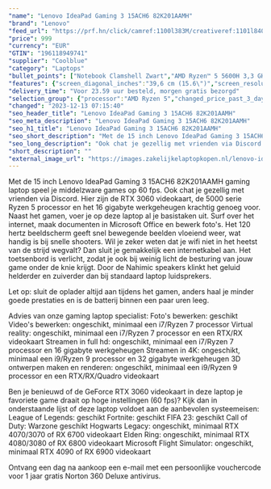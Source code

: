 ```yaml
---
"name": "Lenovo IdeaPad Gaming 3 15ACH6 82K201AAMH"
"brand": "Lenovo"
"feed_url": "https://prf.hn/click/camref:1100l383M/creativeref:1101l84031/destination:https%3A%2F%2Fwww.coolblue.nl%2Fproduct%2F891643"
"price": 999
"currency": "EUR"
"GTIN": "196118949741"
"supplier": "Coolblue"
"category": "Laptops"
"bullet_points": ["Notebook Clamshell Zwart","AMD Ryzen™ 5 5600H 3,3 GHz","39,6 cm (15.6\") Full HD 1920 x 1080 Pixels IPS LED backlight 16:9","16 GB DDR4-SDRAM 3200 MHz 2 x 8 GB","512 GB SSD","NVIDIA GeForce RTX 3060 6 GB AMD Radeon Graphics","Wi-Fi 6 (802.11ax) Ethernet LAN 1000,100 Mbit/s Bluetooth 5.0","Lithium-Polymeer (LiPo) 60 Wh 7 uur 170 W","Windows 11 Home 64-bit"]
"features": {"screen_diagonal_inches":"39,6 cm (15.6\")","screen_resolution":"1920 x 1080 Pixels","processor_family":"AMD Ryzen™ 5","memory_size":"16 GB","memory_type":"DDR4-SDRAM","total_storage_space":"512 GB","graphics_card":"NVIDIA GeForce RTX 3060","graphics_memory_size":"6 GB","operating_system":"Windows 11 Home","battery_capacity":"60 Wh","width":"359,6 mm","depth":"251,9 mm","height":"24,2 mm","weight":"2,25 kg","purpose_laptop":"Gaming"}
"delivery_time": "Voor 23.59 uur besteld, morgen gratis bezorgd"
"selection_group": {"processor":"AMD Ryzen 5","changed_price_past_3_days":false,"product_family":"IdeaPad"}
"changed": "2023-12-13 07:15:40"
"seo_header_title": "Lenovo IdeaPad Gaming 3 15ACH6 82K201AAMH"
"seo_meta_description": "Lenovo IdeaPad Gaming 3 15ACH6 82K201AAMH"
"seo_h1_title": "Lenovo IdeaPad Gaming 3 15ACH6 82K201AAMH"
"seo_short_description": "Met de 15 inch Lenovo IdeaPad Gaming 3 15ACH6 82K201AAMH gaming laptop speel je middelzware games op 60 fps."
"seo_long_description": "Ook chat je gezellig met vrienden via Discord. Hier zijn de RTX 3060 videokaart, de 5000 serie Ryzen 5 processor en het 16 gigabyte werkgeheugen krachtig genoeg voor. Naast het gamen, voer je op deze laptop al je basistaken uit. Surf over het internet, maak documenten in Microsoft Office en bewerk foto's. Het 120 hertz beeldscherm geeft snel bewegende beelden vloeiend weer, wat handig is bij snelle shooters. Wil je zeker weten dat je wifi niet in het heetst van de strijd wegvalt? Dan sluit je gemakkelijk een internetkabel aan. Het toetsenbord is verlicht, zodat je ook bij weinig licht de besturing van jouw game onder de knie krijgt. Door de Nahimic speakers klinkt het geluid helderder en zuiverder dan bij standaard laptop luidsprekers. \r\n\r\nLet op: sluit de oplader altijd aan tijdens het gamen, anders haal je minder goede prestaties en is de batterij binnen een paar uren leeg. \r\n\r\nAdvies van onze gaming laptop specialist:\r\nFoto's bewerken: geschikt\r\nVideo's bewerken: ongeschikt, minimaal een i7/Ryzen 7 processor\r\nVirtual reality: ongeschikt, minimaal een i7/Ryzen 7 processor en een RTX/RX videokaart\r\nStreamen in full hd: ongeschikt, minimaal een i7/Ryzen 7 processor en 16 gigabyte werkgeheugen\r\nStreamen in 4K: ongeschikt, minimaal een i9/Ryzen 9 processor en 32 gigabyte werkgeheugen\r\n3D ontwerpen maken en renderen: ongeschikt, minimaal een i9/Ryzen 9 processor en een RTX/RX/Quadro videokaart\r\n\r\nBen je benieuwd of de GeForce RTX 3060 videokaart in deze laptop je favoriete game draait op hoge instellingen (60 fps)? Kijk dan in onderstaande lijst of deze laptop voldoet aan de aanbevolen systeemeisen:\r\nLeague of Legends: geschikt\r\nFortnite: geschikt\r\nFIFA 23: geschikt\r\nCall of Duty: Warzone geschikt\r\nHogwarts Legacy: ongeschikt, minimaal RTX 4070/3070 of RX 6700 videokaart\r\nElden Ring: ongeschikt, minimaal RTX 4080/3080 of RX 6800 videokaart\r\nMicrosoft Flight Simulator: ongeschikt, minimaal RTX 4090 of RX 6900 videokaart\r\n\r\nOntvang een dag na aankoop een e-mail met een persoonlijke vouchercode voor 1 jaar gratis Norton 360 Deluxe antivirus."
"short_description": ""
"external_image_url": "https://images.zakelijkelaptopkopen.nl/lenovo-ideapad-gaming-3-15ach6-82k201aamh.webp"
---
```


Met de 15 inch Lenovo IdeaPad Gaming 3 15ACH6 82K201AAMH gaming laptop speel je middelzware games op 60 fps. Ook chat je gezellig met vrienden via Discord. Hier zijn de RTX 3060 videokaart, de 5000 serie Ryzen 5 processor en het 16 gigabyte werkgeheugen krachtig genoeg voor. Naast het gamen, voer je op deze laptop al je basistaken uit. Surf over het internet, maak documenten in Microsoft Office en bewerk foto's. Het 120 hertz beeldscherm geeft snel bewegende beelden vloeiend weer, wat handig is bij snelle shooters. Wil je zeker weten dat je wifi niet in het heetst van de strijd wegvalt? Dan sluit je gemakkelijk een internetkabel aan. Het toetsenbord is verlicht, zodat je ook bij weinig licht de besturing van jouw game onder de knie krijgt. Door de Nahimic speakers klinkt het geluid helderder en zuiverder dan bij standaard laptop luidsprekers.

Let op: sluit de oplader altijd aan tijdens het gamen, anders haal je minder goede prestaties en is de batterij binnen een paar uren leeg.

Advies van onze gaming laptop specialist:
Foto's bewerken: geschikt
Video's bewerken: ongeschikt, minimaal een i7/Ryzen 7 processor
Virtual reality: ongeschikt, minimaal een i7/Ryzen 7 processor en een RTX/RX videokaart
Streamen in full hd: ongeschikt, minimaal een i7/Ryzen 7 processor en 16 gigabyte werkgeheugen
Streamen in 4K: ongeschikt, minimaal een i9/Ryzen 9 processor en 32 gigabyte werkgeheugen
3D ontwerpen maken en renderen: ongeschikt, minimaal een i9/Ryzen 9 processor en een RTX/RX/Quadro videokaart

Ben je benieuwd of de GeForce RTX 3060 videokaart in deze laptop je favoriete game draait op hoge instellingen (60 fps)? Kijk dan in onderstaande lijst of deze laptop voldoet aan de aanbevolen systeemeisen:
League of Legends: geschikt
Fortnite: geschikt
FIFA 23: geschikt
Call of Duty: Warzone geschikt
Hogwarts Legacy: ongeschikt, minimaal RTX 4070/3070 of RX 6700 videokaart
Elden Ring: ongeschikt, minimaal RTX 4080/3080 of RX 6800 videokaart
Microsoft Flight Simulator: ongeschikt, minimaal RTX 4090 of RX 6900 videokaart

Ontvang een dag na aankoop een e-mail met een persoonlijke vouchercode voor 1 jaar gratis Norton 360 Deluxe antivirus.